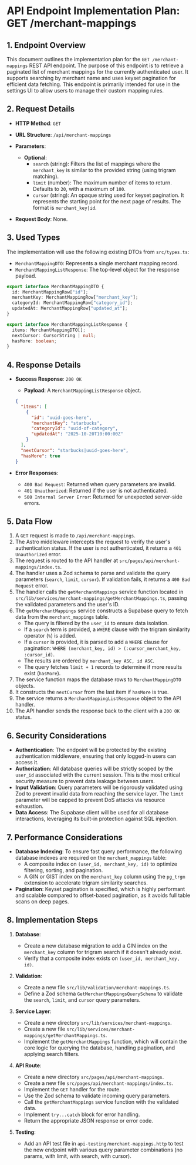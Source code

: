 # API Endpoint Implementation Plan: GET /merchant-mappings

## 1. Endpoint Overview

This document outlines the implementation plan for the `GET /merchant-mappings` REST API endpoint. The purpose of this endpoint is to retrieve a paginated list of merchant mappings for the currently authenticated user. It supports searching by merchant name and uses keyset pagination for efficient data fetching. This endpoint is primarily intended for use in the settings UI to allow users to manage their custom mapping rules.

## 2. Request Details

- **HTTP Method**: `GET`
- **URL Structure**: `/api/merchant-mappings`
- **Parameters**:
  - **Optional**:
    - `search` (string): Filters the list of mappings where the `merchant_key` is similar to the provided string (using trigram matching).
    - `limit` (number): The maximum number of items to return. Defaults to `20`, with a maximum of `100`.
    - `cursor` (string): An opaque string used for keyset pagination. It represents the starting point for the next page of results. The format is `merchant_key|id`.

- **Request Body**: None.

## 3. Used Types

The implementation will use the following existing DTOs from `src/types.ts`:

- `MerchantMappingDTO`: Represents a single merchant mapping record.
- `MerchantMappingListResponse`: The top-level object for the response payload.

```typescript:src/types.ts
export interface MerchantMappingDTO {
  id: MerchantMappingRow["id"];
  merchantKey: MerchantMappingRow["merchant_key"];
  categoryId: MerchantMappingRow["category_id"];
  updatedAt: MerchantMappingRow["updated_at"];
}

export interface MerchantMappingListResponse {
  items: MerchantMappingDTO[];
  nextCursor: CursorString | null;
  hasMore: boolean;
}
```

## 4. Response Details

- **Success Response**: `200 OK`
  - **Payload**: A `MerchantMappingListResponse` object.

  ```json
  {
    "items": [
      {
        "id": "uuid-goes-here",
        "merchantKey": "starbucks",
        "categoryId": "uuid-of-category",
        "updatedAt": "2025-10-20T10:00:00Z"
      }
    ],
    "nextCursor": "starbucks|uuid-goes-here",
    "hasMore": true
  }
  ```

- **Error Responses**:
  - `400 Bad Request`: Returned when query parameters are invalid.
  - `401 Unauthorized`: Returned if the user is not authenticated.
  - `500 Internal Server Error`: Returned for unexpected server-side errors.

## 5. Data Flow

1.  A `GET` request is made to `/api/merchant-mappings`.
2.  The Astro middleware intercepts the request to verify the user's authentication status. If the user is not authenticated, it returns a `401 Unauthorized` error.
3.  The request is routed to the API handler at `src/pages/api/merchant-mappings/index.ts`.
4.  The handler uses a Zod schema to parse and validate the query parameters (`search`, `limit`, `cursor`). If validation fails, it returns a `400 Bad Request` error.
5.  The handler calls the `getMerchantMappings` service function located in `src/lib/services/merchant-mappings/getMerchantMappings.ts`, passing the validated parameters and the user's ID.
6.  The `getMerchantMappings` service constructs a Supabase query to fetch data from the `merchant_mappings` table.
    - The query is filtered by the `user_id` to ensure data isolation.
    - If a `search` term is provided, a `WHERE` clause with the trigram similarity operator (`%`) is added.
    - If a `cursor` is provided, it is parsed to add a `WHERE` clause for pagination: `WHERE (merchant_key, id) > (:cursor_merchant_key, :cursor_id)`.
    - The results are ordered by `merchant_key ASC, id ASC`.
    - The query fetches `limit + 1` records to determine if more results exist (`hasMore`).
7.  The service function maps the database rows to `MerchantMappingDTO` objects.
8.  It constructs the `nextCursor` from the last item if `hasMore` is true.
9.  The service returns a `MerchantMappingListResponse` object to the API handler.
10. The API handler sends the response back to the client with a `200 OK` status.

## 6. Security Considerations

- **Authentication**: The endpoint will be protected by the existing authentication middleware, ensuring that only logged-in users can access it.
- **Authorization**: All database queries will be strictly scoped by the `user_id` associated with the current session. This is the most critical security measure to prevent data leakage between users.
- **Input Validation**: Query parameters will be rigorously validated using Zod to prevent invalid data from reaching the service layer. The `limit` parameter will be capped to prevent DoS attacks via resource exhaustion.
- **Data Access**: The Supabase client will be used for all database interactions, leveraging its built-in protection against SQL injection.

## 7. Performance Considerations

- **Database Indexing**: To ensure fast query performance, the following database indexes are required on the `merchant_mappings` table:
  - A composite index on `(user_id, merchant_key, id)` to optimize filtering, sorting, and pagination.
  - A GIN or GIST index on the `merchant_key` column using the `pg_trgm` extension to accelerate trigram similarity searches.
- **Pagination**: Keyset pagination is specified, which is highly performant and scalable compared to offset-based pagination, as it avoids full table scans on deep pages.

## 8. Implementation Steps

1.  **Database**:
    - Create a new database migration to add a GIN index on the `merchant_key` column for trigram search if it doesn't already exist.
    - Verify that a composite index exists on `(user_id, merchant_key, id)`.

2.  **Validation**:
    - Create a new file `src/lib/validation/merchant-mappings.ts`.
    - Define a Zod schema `GetMerchantMappingsQuerySchema` to validate the `search`, `limit`, and `cursor` query parameters.

3.  **Service Layer**:
    - Create a new directory `src/lib/services/merchant-mappings`.
    - Create a new file `src/lib/services/merchant-mappings/getMerchantMappings.ts`.
    - Implement the `getMerchantMappings` function, which will contain the core logic for querying the database, handling pagination, and applying search filters.

4.  **API Route**:
    - Create a new directory `src/pages/api/merchant-mappings`.
    - Create a new file `src/pages/api/merchant-mappings/index.ts`.
    - Implement the `GET` handler for the route.
    - Use the Zod schema to validate incoming query parameters.
    - Call the `getMerchantMappings` service function with the validated data.
    - Implement `try...catch` block for error handling.
    - Return the appropriate JSON response or error code.

5.  **Testing**:
    - Add an API test file in `api-testing/merchant-mappings.http` to test the new endpoint with various query parameter combinations (no params, with limit, with search, with cursor).
